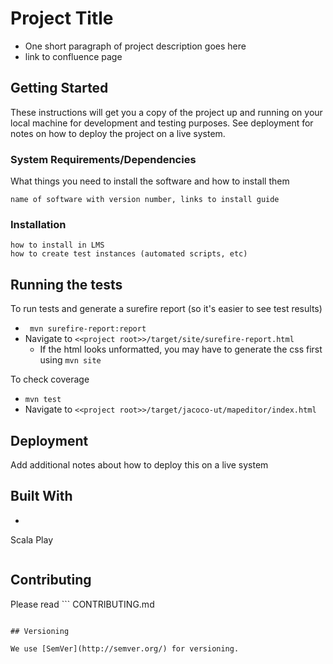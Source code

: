 # Project Title

* One short paragraph of project description goes here
* link to confluence page

## Getting Started

These instructions will get you a copy of the project up and running on your local machine for development and testing purposes. See deployment for notes on how to deploy the project on a live system.

### System Requirements/Dependencies
What things you need to install the software and how to install them

```
name of software with version number, links to install guide
```

### Installation
```
how to install in LMS
how to create test instances (automated scripts, etc)
```

## Running the tests
To run tests and generate a surefire report (so it's easier to see test results)
* `` mvn surefire-report:report``
* Navigate to ``<<project root>>/target/site/surefire-report.html``
    * If the html looks unformatted, you may have to generate the css first using ``mvn site``

To check coverage
* ``mvn test``
* Navigate to ``<<project root>>/target/jacoco-ut/mapeditor/index.html``

## Deployment

Add additional notes about how to deploy this on a live system

## Built With

* ```
Scala Play
```(http://link.to.scala) - The web framework used
```

## Contributing

Please read ```
CONTRIBUTING.md
```(https://gist.github.com/PurpleBooth/b24679402957c63ec426) for details on our code of conduct, and the process for submitting pull requests to us.

## Versioning

We use [SemVer](http://semver.org/) for versioning.
